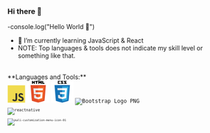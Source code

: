 ### Hi there 👋
-console.log("Hello World 👋")
<br>
- 🌱 I’m currently learning JavaScript & React 
- NOTE: Top languages & tools does not indicate my skill level or something like that.
<br>
**Languages and Tools:**  
<br>
<code><img src="https://raw.githubusercontent.com/devicons/devicon/master/icons/javascript/javascript-original.svg" alt="javascript" style="max-width:100%;" width="40" height="40"></code>
<code><img src="https://raw.githubusercontent.com/devicons/devicon/master/icons/html5/html5-original-wordmark.svg" alt="html5" style="max-width:100%;" width="50" height="50"></code>  
<code><img src="https://raw.githubusercontent.com/devicons/devicon/master/icons/css3/css3-original-wordmark.svg" alt="css3" style="max-width:100%;" width="50" height="50"></code>
<code><img class="preview-image" src="https://brandslogos.com/wp-content/uploads/images/bootstrap-logo.png" alt="Bootstrap Logo PNG" style="max-width:100%" width="40" height="40"><code>
<code><img src="https://camo.githubusercontent.com/5c92eeb467fd5d2b1ef1c560e3c3c2f758a8d4e03a8136bda7b41a2d3d4a1b59/68747470733a2f2f72656163746e61746976652e6465762f696d672f6865616465725f6c6f676f2e737667" alt="reactnative" data-canonical-src="https://reactnative.dev/img/header_logo.svg" style="max-width:100%;" width="40" height="40"><code>
<code><img src="https://www.offensive-security.com/images/kali-customization-menu-icon-01.svg" alt="kali-customization-menu-icon-01" style="max-width:100%" width="50" height="50"><code>
